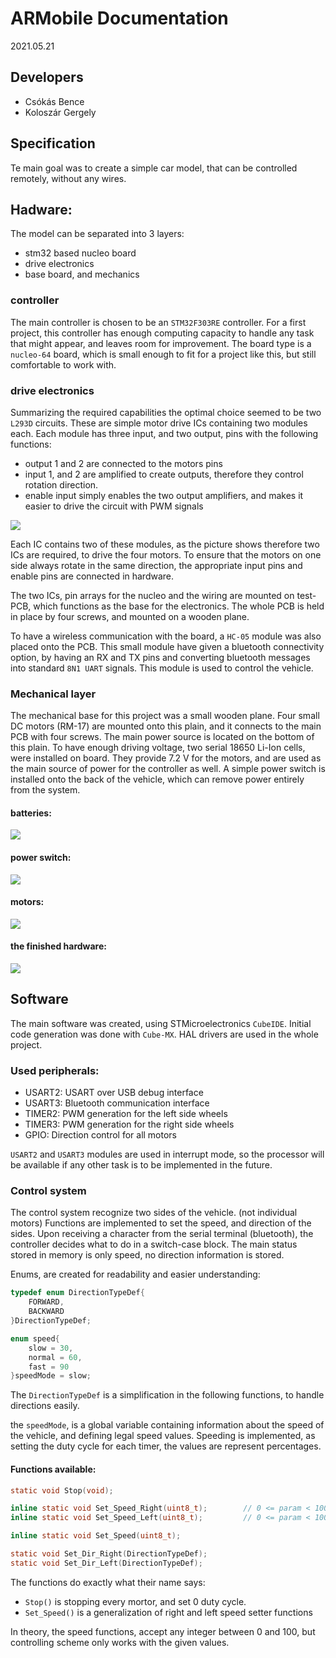 # ARMobile Documentation
2021.05.21

## Developers
  - Csókás Bence
  - Koloszár Gergely

## Specification

Te main goal was to create a simple car model, that can be controlled remotely, without any wires.

## Hadware:

The model can be separated into 3 layers:
  - stm32 based nucleo board
  - drive electronics
  - base board, and mechanics

### controller

The main controller is chosen to be an `STM32F303RE` controller. For a first project, this controller has enough computing capacity to handle any task that might appear, and leaves room for improvement. The board type is a `nucleo-64` board, which is small enough to fit for a project like this, but still comfortable to work with.

### drive electronics

Summarizing the required capabilities the optimal choice seemed to be two `L293D` circuits. These are simple motor drive ICs containing two modules each. Each module has three input, and two output, pins with the following functions:
  - output 1 and 2 are connected to the motors pins
  - input 1, and 2 are amplified to create outputs, therefore they control rotation direction.
  - enable input simply enables the two output amplifiers, and makes it easier to drive the circuit with PWM signals

  <!--picture-->
![](pics/drive.png)

Each IC contains two of these modules, as the picture shows therefore two ICs are required, to drive the four motors. To ensure that the motors on one side always rotate in the same direction, the appropriate input pins and enable pins are connected in hardware.

The two ICs, pin arrays for the nucleo and the wiring are mounted on test-PCB, which functions as the base for the electronics. The whole PCB is held in place by four screws, and mounted on a wooden plane.

To have a wireless communication with the board, a `HC-05` module was also placed onto the PCB. This small module have given a bluetooth connectivity option, by having an RX and TX pins and converting bluetooth messages into standard `8N1 UART` signals. This module is used to control the vehicle.

### Mechanical layer

The mechanical base for this project was a small wooden plane. Four small DC motors (RM-17) are mounted onto this plain, and it connects to the main PCB with four screws. The main power source is located on the bottom of this plain. To have enough driving voltage, two serial 18650 Li-Ion cells, were installed on board. They provide 7.2 V for the motors, and are used as the main source of power for the controller as well. A simple power switch is installed onto the back of the vehicle, which can remove power entirely from the system.


#### batteries:
![](pics/batt.jpg)

#### power switch:
![](pics/switch.jpg)

#### motors:
![](pics/motor.jpg)

#### the finished hardware:
![](pics/car.jpg)

## Software

The main software was created, using STMicroelectronics `CubeIDE`. Initial code generation was done with `Cube-MX`. HAL drivers are used in the whole project.

### Used peripherals:
  - USART2:   USART over USB debug interface
  - USART3:   Bluetooth communication interface
  - TIMER2:   PWM generation for the left side wheels
  - TIMER3:   PWM generation for the right side wheels
  - GPIO:     Direction control for all motors


`USART2` and `USART3` modules are used in interrupt mode, so the processor will be available if any other task is to be implemented in the future.

### Control system

The control system recognize two sides of the vehicle. (not individual motors) Functions are implemented to set the speed, and direction of the sides.
Upon receiving a character from the serial terminal (bluetooth), the controller decides what to do in a switch-case block. The main status stored in memory is only speed, no direction information is stored.

Enums, are created for readability and easier understanding:
```c
typedef enum DirectionTypeDef{
	FORWARD,
	BACKWARD
}DirectionTypeDef;

enum speed{
	slow = 30,
	normal = 60,
	fast = 90
}speedMode = slow;
```

The `DirectionTypeDef` is a simplification in the following functions, to handle directions easily.

the `speedMode`, is a global variable containing information about the speed of the vehicle, and defining legal speed values. Speeding is implemented, as setting the duty cycle for each timer, the values are represent percentages.

#### Functions available:

```c
static void Stop(void);

inline static void Set_Speed_Right(uint8_t);		// 0 <= param < 100
inline static void Set_Speed_Left(uint8_t);			// 0 <= param < 100

inline static void Set_Speed(uint8_t);

static void Set_Dir_Right(DirectionTypeDef);
static void Set_Dir_Left(DirectionTypeDef);
```

The functions do exactly what their name says:

 - `Stop()` is stopping every mortor, and set 0 duty cycle.
 - `Set_Speed()` is a generalization of right and left speed setter functions

In theory, the speed functions, accept any integer between 0 and 100, but controlling scheme only works with the given values.
